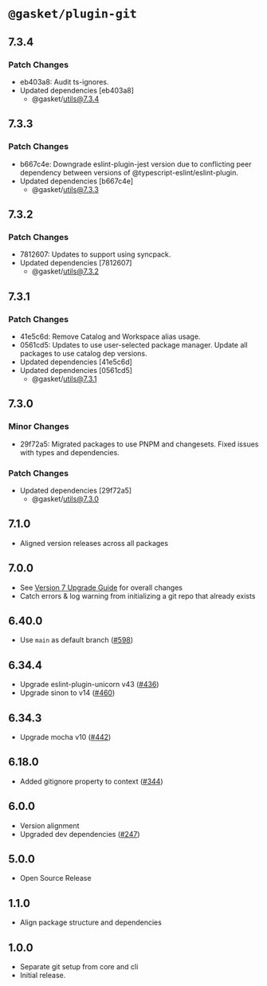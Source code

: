 # `@gasket/plugin-git`

## 7.3.4

### Patch Changes

- eb403a8: Audit ts-ignores.
- Updated dependencies [eb403a8]
  - @gasket/utils@7.3.4

## 7.3.3

### Patch Changes

- b667c4e: Downgrade eslint-plugin-jest version due to conflicting peer dependency between versions of @typescript-eslint/eslint-plugin.
- Updated dependencies [b667c4e]
  - @gasket/utils@7.3.3

## 7.3.2

### Patch Changes

- 7812607: Updates to support using syncpack.
- Updated dependencies [7812607]
  - @gasket/utils@7.3.2

## 7.3.1

### Patch Changes

- 41e5c6d: Remove Catalog and Workspace alias usage.
- 0561cd5: Updates to use user-selected package manager. Update all packages to use catalog dep versions.
- Updated dependencies [41e5c6d]
- Updated dependencies [0561cd5]
  - @gasket/utils@7.3.1

## 7.3.0

### Minor Changes

- 29f72a5: Migrated packages to use PNPM and changesets. Fixed issues with types and dependencies.

### Patch Changes

- Updated dependencies [29f72a5]
  - @gasket/utils@7.3.0

## 7.1.0

- Aligned version releases across all packages

## 7.0.0

- See [Version 7 Upgrade Guide] for overall changes
- Catch errors & log warning from initializing a git repo that already exists

## 6.40.0

- Use `main` as default branch ([#598])

## 6.34.4

- Upgrade eslint-plugin-unicorn v43 ([#436])
- Upgrade sinon to v14 ([#460])

## 6.34.3

- Upgrade mocha v10 ([#442])

## 6.18.0

- Added gitignore property to context ([#344])

## 6.0.0

- Version alignment
- Upgraded dev dependencies ([#247])

## 5.0.0

- Open Source Release

## 1.1.0

- Align package structure and dependencies

## 1.0.0

- Separate git setup from core and cli
- Initial release.

[Version 7 Upgrade Guide]: /docs/upgrade-to-7.md
[#247]: https://github.com/godaddy/gasket/pull/247
[#344]: https://github.com/godaddy/gasket/pull/344
[#436]: https://github.com/godaddy/gasket/pull/436
[#442]: https://github.com/godaddy/gasket/pull/442
[#460]: https://github.com/godaddy/gasket/pull/460
[#598]: https://github.com/godaddy/gasket/pull/598
